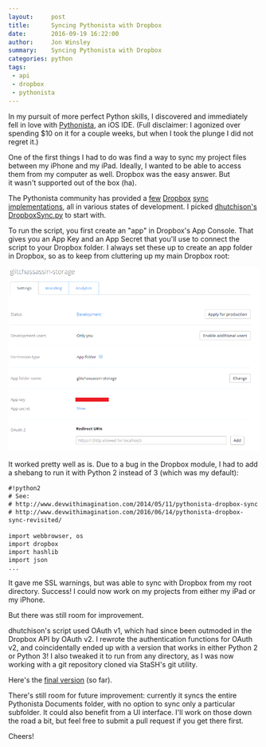 ```yaml
---
layout:     post
title:      Syncing Pythonista with Dropbox
date:       2016-09-19 16:22:00
author:     Jon Winsley
summary:    Syncing Pythonista with Dropbox
categories: python
tags:
 - api
 - dropbox
 - pythonista
---
```


In my pursuit of more perfect Python skills, I discovered and immediately fell in love with [Pythonista](http://omz-software.com/pythonista/), an iOS IDE. (Full disclaimer: I agonized over spending $10 on it for a couple weeks, but when I took the plunge I did not regret it.)

One of the first things I had to do was find a way to sync my project files between my iPhone and my iPad. Ideally, I wanted to be able to access them from my computer as well. Dropbox was the easy answer. But it wasn't supported out of the box (ha).

The Pythonista community has provided a [few](https://gist.github.com/mlgill/8311088) [Dropbox](https://forum.omz-software.com/topic/1518/dropbox-file-picker) [sync](https://github.com/rmward/pythonista-dropbox-sync) [implementations](https://github.com/dhutchison/PythonistaScripts), all in various states of development. I picked [dhutchison's DropboxSync.py](https://github.com/dhutchison/PythonistaScripts) to start with.

To run the script, you first create an "app" in Dropbox's App Console. That gives you an App Key and an App Secret that you'll use to connect the script to your Dropbox folder. I always set these up to create an app folder in Dropbox, so as to keep from cluttering up my main Dropbox root:

![dropbox](/assets/dropbox.png)

It worked pretty well as is. Due to a bug in the Dropbox module, I had to add a shebang to run it with Python 2 instead of 3 (which was my default):

```
#!python2
# See: 
# http://www.devwithimagination.com/2014/05/11/pythonista-dropbox-sync
# http://www.devwithimagination.com/2016/06/14/pythonista-dropbox-sync-revisited/ 

import webbrowser, os
import dropbox
import hashlib
import json
...
```

It gave me SSL warnings, but was able to sync with Dropbox from my root directory. Success! I could now work on my projects from either my iPad or my iPhone.

But there was still room for improvement.

dhutchison's script used OAuth v1, which had since been outmoded in the Dropbox API by OAuth v2. I rewrote the authentication functions for OAuth v2, and coincidentally ended up with a version that works in either Python 2 or Python 3! I also tweaked it to run from any directory, as I was now working with a git repository cloned via StaSH's git utility.

Here's the [final version](https://github.com/glitchassassin/PythonistaScripts) (so far).

There's still room for future improvement: currently it syncs the entire Pythonista Documents folder, with no option to sync only a particular subfolder. It could also benefit from a UI interface. I'll work on those down the road a bit, but feel free to submit a pull request if you get there first.

Cheers!